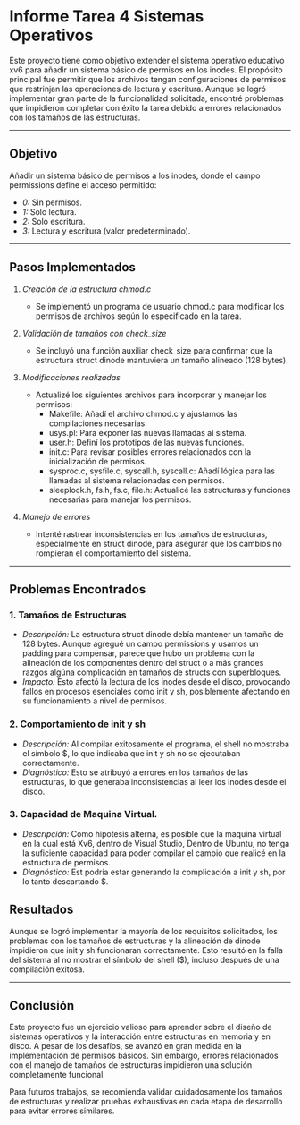 # Informe Tarea 4 Sistemas Operativos

Este proyecto tiene como objetivo extender el sistema operativo educativo xv6 para añadir un sistema básico de permisos en los inodes. El propósito principal fue permitir que los archivos tengan configuraciones de permisos que restrinjan las operaciones de lectura y escritura. Aunque se logró implementar gran parte de la funcionalidad solicitada, encontré problemas que impidieron completar con éxito la tarea debido a errores relacionados con los tamaños de las estructuras.

---

## Objetivo

Añadir un sistema básico de permisos a los inodes, donde el campo permissions define el acceso permitido:
- *0:* Sin permisos.
- *1:* Solo lectura.
- *2:* Solo escritura.
- *3:* Lectura y escritura (valor predeterminado).

---

## Pasos Implementados

1. *Creación de la estructura chmod.c*
   - Se implementó un programa de usuario chmod.c para modificar los permisos de archivos según lo especificado en la tarea.

2. *Validación de tamaños con check_size*
   - Se incluyó una función auxiliar check_size para confirmar que la estructura struct dinode mantuviera un tamaño alineado (128 bytes).

3. *Modificaciones realizadas*
   - Actualizé los siguientes archivos para incorporar y manejar los permisos:
     - Makefile: Añadí el archivo chmod.c y ajustamos las compilaciones necesarias.
     - usys.pl: Para exponer las nuevas llamadas al sistema.
     - user.h: Definí los prototipos de las nuevas funciones.
     - init.c: Para revisar posibles errores relacionados con la inicialización de permisos.
     - sysproc.c, sysfile.c, syscall.h, syscall.c: Añadí lógica para las llamadas al sistema relacionadas con permisos.
     - sleeplock.h, fs.h, fs.c, file.h: Actualicé las estructuras y funciones necesarias para manejar los permisos.

4. *Manejo de errores*
   - Intenté rastrear inconsistencias en los tamaños de estructuras, especialmente en struct dinode, para asegurar que los cambios no rompieran el comportamiento del sistema.

---

## Problemas Encontrados

### 1. Tamaños de Estructuras
- *Descripción:* La estructura struct dinode debía mantener un tamaño de 128 bytes. Aunque agregué un campo permissions y usamos un padding para compensar, parece que hubo un problema con la alineación de los componentes dentro del struct o a más grandes razgos algúna complicación en tamaños de structs con superbloques.
- *Impacto:* Esto afectó la lectura de los inodes desde el disco, provocando fallos en procesos esenciales como init y sh, posiblemente afectando en su funcionamiento a nivel de permisos.

### 2. Comportamiento de init y sh
- *Descripción:* Al compilar exitosamente el programa, el shell no mostraba el símbolo $, lo que indicaba que init y sh no se ejecutaban correctamente.
- *Diagnóstico:* Esto se atribuyó a errores en los tamaños de las estructuras, lo que generaba inconsistencias al leer los inodes desde el disco.

### 3. Capacidad de Maquina Virtual.
- *Descripción:* Como hipotesis alterna, es posible que la maquina virtual en la cual está Xv6, dentro de Visual Studio, Dentro de Ubuntu, no tenga la suficiente capacidad para poder compilar el cambio que realicé en la estructura de permisos.
- *Diagnóstico:* Est podría estar generando la complicación a init y sh, por lo tanto descartando $.

## Resultados

Aunque se logró implementar la mayoría de los requisitos solicitados, los problemas con los tamaños de estructuras y la alineación de dinode impidieron que init y sh funcionaran correctamente. Esto resultó en la falla del sistema al no mostrar el símbolo del shell ($), incluso después de una compilación exitosa.

---

## Conclusión

Este proyecto fue un ejercicio valioso para aprender sobre el diseño de sistemas operativos y la interacción entre estructuras en memoria y en disco. A pesar de los desafíos, se avanzó en gran medida en la implementación de permisos básicos. Sin embargo, errores relacionados con el manejo de tamaños de estructuras impidieron una solución completamente funcional.

Para futuros trabajos, se recomienda validar cuidadosamente los tamaños de estructuras y realizar pruebas exhaustivas en cada etapa de desarrollo para evitar errores similares.